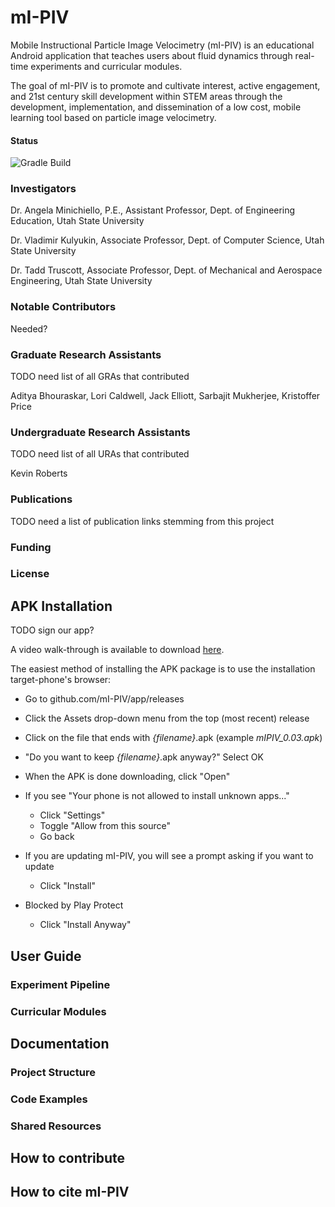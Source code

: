 # mI-PIV
Mobile Instructional Particle Image Velocimetry (mI-PIV) is an educational Android application
that teaches users about fluid dynamics through real-time experiments and curricular modules.

The goal of mI-PIV is to promote and cultivate interest, active engagement, and 21st century
skill development within STEM areas through the development, implementation, and dissemination of
a low cost, mobile learning tool based on particle image velocimetry.

#### Status
![Gradle Build](https://github.com/mI-PIV/app/workflows/Gradle%20Build/badge.svg?branch=main)
<!-- ![Auto Release APK](https://github.com/mI-PIV/app/workflows/.github/workflows/release.yml/badge.svg?branch=main) !-->

### Investigators
Dr. Angela Minichiello, P.E., Assistant Professor, Dept. of Engineering Education, Utah State University

Dr. Vladimir Kulyukin, Associate Professor, Dept. of Computer Science, Utah State University

Dr. Tadd Truscott, Associate Professor, Dept. of Mechanical and Aerospace Engineering, Utah State University

### Notable Contributors
Needed?

### Graduate Research Assistants
TODO need list of all GRAs that contributed

Aditya Bhouraskar, Lori Caldwell, Jack Elliott, Sarbajit Mukherjee, Kristoffer Price

### Undergraduate Research Assistants
TODO need list of all URAs that contributed

Kevin Roberts

### Publications
TODO need a list of publication links stemming from this project

### Funding

### License

## APK Installation
TODO sign our app?

A video walk-through is available to download [here](https://github.com/mI-PIV/app/raw/readme/resources/installGithubAPK.mp4).

The easiest method of installing the APK package is to use the installation target-phone's browser:

- Go to github.com/mI-PIV/app/releases
- Click the Assets drop-down menu from the top (most recent) release
- Click on the file that ends with *{filename}*.apk (example *mIPIV_0.03.apk*)
- "Do you want to keep *{filename}*.apk anyway?" Select OK
- When the APK is done downloading, click "Open"
- If you see "Your phone is not allowed to install unknown apps..."
  
    - Click "Settings"
    - Toggle "Allow from this source"
    - Go back

- If you are updating mI-PIV, you will see a prompt asking if you want to update

    - Click "Install"
    
- Blocked by Play Protect
    
    - Click "Install Anyway"

## User Guide
### Experiment Pipeline
### Curricular Modules

## Documentation
### Project Structure
### Code Examples
### Shared Resources

## How to contribute

## How to cite mI-PIV
